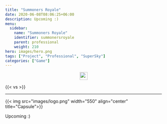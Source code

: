```yaml
---
title: "Summoners Royale"
date: 2020-06-08T08:06:25+06:00
description: Upcoming :)
menu:
  sidebar:
    name: "Summoners Royale"
    identifier: summonersroyale
    parent: professional
    weight: 210
hero: images/hero.png
tags: ["Project", "Professional", "SuperSky"]
categories: ["Game"]
---
```

<p style="text-align: center;">
<!--- 
<a href="https://www.facebook.com/PhantomBeasts"><img src="/facebook.svg" width="25" align="center"><a>
<a href="https://store.steampowered.com/app/1483000/Phantom_Beasts__Redemption/"><img src="/steam.svg" width="25" align="center"><a>
<a href="https://github.com/Phoder1/Spacetaurant"><img src="/github.svg" width="25" align="center"><a>
--->
<a href="https://supersky.games/"><img src="/external-link.svg" width="25" align="center"><a>
</p>


{{< vs >}}

---

{{< img src="images/logo.png" width="550" align="center" title="Capsule">}}

Upcoming :)